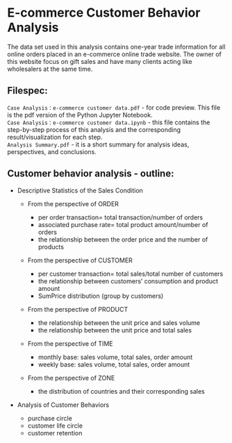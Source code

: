 # E-commerce Customer Behavior Analysis
The data set used in this analysis contains one-year trade information for all online orders placed in an e-commerce online trade website. The owner of this website focus on gift sales and have many clients acting like wholesalers at the same time.
## Filespec:
`Case Analysis：e-commerce customer data.pdf` - for code preview. This file is the pdf version of the Python Jupyter Notebook. \
`Case Analysis：e-commerce customer data.ipynb` - this file contains the step-by-step process of this analysis and the corresponding result/visualization for each step.\
`Analysis Summary.pdf` - it is a short summary for analysis ideas, perspectives, and conclusions.
## Customer behavior analysis - outline:
* Descriptive Statistics of the Sales Condition

  * From the perspective of ORDER
    * per order transaction= total transaction/number of orders
    * associated purchase rate= total product amount/number of orders
    * the relationship between the order price and the number of products

  * From the perspective of CUSTOMER
    * per customer transaction= total sales/total number of customers
    * the relationship between customers’ consumption and product amount
    * SumPrice distribution (group by customers)

  * From the perspective of PRODUCT
    * the relationship between the unit price and sales volume
    * the relationship between the unit price and total sales

  * From the perspective of TIME
    * monthly base: sales volume, total sales, order amount
    * weekly base: sales volume, total sales, order amount

  * From the perspective of ZONE
    * the distribution of countries and their corresponding sales

* Analysis of Customer Behaviors

  * purchase circle
  * customer life circle
  * customer retention
